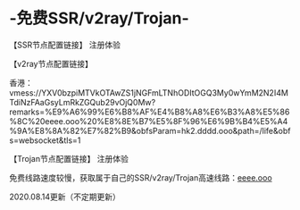 # -免费SSR/v2ray/Trojan-
【SSR节点配置链接】
注册体验

【v2ray节点配置链接】

香港：
vmess://YXV0bzpiMTVkOTAwZS1jNGFmLTNhODItOGQ3My0wYmM2N2I4MTdiNzFAaGsyLmRkZGQub29vOjQ0Mw?remarks=%E9%A6%99%E6%B8%AF%E4%B8%A8%E6%B3%A8%E5%86%8C%20eeee.ooo%20%E8%8E%B7%E5%8F%96%E6%9B%B4%E5%A4%9A%E8%8A%82%E7%82%B9&obfsParam=hk2.dddd.ooo&path=/life&obfs=websocket&tls=1

【Trojan节点配置链接】
注册体验

免费线路速度较慢，获取属于自己的SSR/v2ray/Trojan高速线路：<a href="https://eeee.ooo/auth/register?code=c9HR">eeee.ooo</a>

2020.08.14更新（不定期更新）
